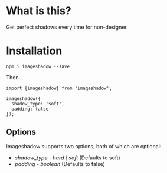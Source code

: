 # What is this?

Get perfect shadows every time for non-designer.

# Installation

`npm i imageshadow --save`

Then...

```
import {imageshadow} from 'imageshadow';

imageshadow({
  shadow_type: 'soft',
  padding: false
});
```

## Options

Imageshadow supports two options, both of which are optional:

- _shadow_type_ - _hard | soft_ (Defaults to soft)
- _padding_ - _boolean_ (Defaults to false)
